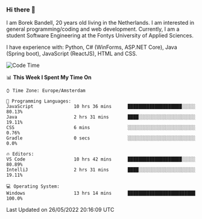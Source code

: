 ### Hi there 👋

I am Borek Bandell, 20 years old living in the Netherlands. I am interested in general programming/coding and web development. Currently, I am a student Software Engineering at the Fontys University of Applied Sciences.

I have experience with: Python, C# (WinForms, ASP.NET Core), Java (Spring boot), JavaScript (ReactJS), HTML and CSS.

<!--START_SECTION:waka-->
![Code Time](http://img.shields.io/badge/Code%20Time-158%20hrs%208%20mins-blue)

📊 **This Week I Spent My Time On** 

```text
⌚︎ Time Zone: Europe/Amsterdam

💬 Programming Languages: 
JavaScript               10 hrs 36 mins      ████████████████████░░░░░   80.13% 
Java                     2 hrs 31 mins       ████░░░░░░░░░░░░░░░░░░░░░   19.11% 
CSS                      6 mins              ░░░░░░░░░░░░░░░░░░░░░░░░░   0.76% 
Gradle                   0 secs              ░░░░░░░░░░░░░░░░░░░░░░░░░   0.0%

🔥 Editors: 
VS Code                  10 hrs 42 mins      ████████████████████░░░░░   80.89% 
IntelliJ                 2 hrs 31 mins       ████░░░░░░░░░░░░░░░░░░░░░   19.11%

💻 Operating System: 
Windows                  13 hrs 14 mins      █████████████████████████   100.0%

```


 Last Updated on 26/05/2022 20:16:09 UTC
<!--END_SECTION:waka-->

<!--**tcBorek2002/tcBorek2002** is a ✨ _special_ ✨ repository because its `README.md` (this file) appears on your GitHub profile.

Here are some ideas to get you started:

- 🔭 I’m currently working on ...
- 🌱 I’m currently learning ...
- 👯 I’m looking to collaborate on ...
- 🤔 I’m looking for help with ...
- 💬 Ask me about ...
- 📫 How to reach me: ...
- 😄 Pronouns: ...
- ⚡ Fun fact: ...
-->
